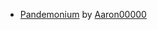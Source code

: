 * [Pandemonium](https://github.com/bugworm/Categories/wiki/Pandemonium) by [Aaron00000](https://github.com/BLCM/BLCMods/tree/master/Borderlands%202%20mods/Aaron0000)